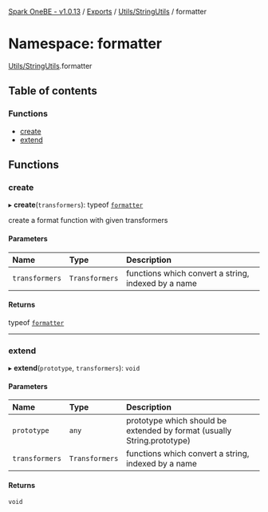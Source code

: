 [Spark OneBE - v1.0.13](../README.md) / [Exports](../modules.md) / [Utils/StringUtils](Utils_StringUtils.md) / formatter

# Namespace: formatter

[Utils/StringUtils](Utils_StringUtils.md).formatter

## Table of contents

### Functions

- [create](Utils_StringUtils.formatter.md#create)
- [extend](Utils_StringUtils.formatter.md#extend)

## Functions

### create

▸ **create**(`transformers`): typeof [`formatter`](Utils_StringUtils.md#formatter)

create a format function with given transformers

#### Parameters

| Name | Type | Description |
| :------ | :------ | :------ |
| `transformers` | `Transformers` | functions which convert a string, indexed by a name |

#### Returns

typeof [`formatter`](Utils_StringUtils.md#formatter)

___

### extend

▸ **extend**(`prototype`, `transformers`): `void`

#### Parameters

| Name | Type | Description |
| :------ | :------ | :------ |
| `prototype` | `any` | prototype which should be extended by format (usually String.prototype) |
| `transformers` | `Transformers` | functions which convert a string, indexed by a name |

#### Returns

`void`
